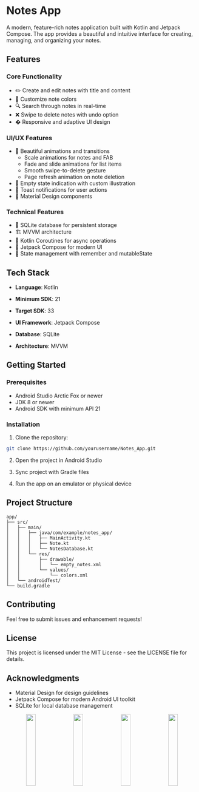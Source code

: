 # Notes App

A modern, feature-rich notes application built with Kotlin and Jetpack Compose. The app provides a beautiful and intuitive interface for creating, managing, and organizing your notes.

## Features

### Core Functionality
- ✏️ Create and edit notes with title and content
- 🎨 Customize note colors
- 🔍 Search through notes in real-time
- ❌ Swipe to delete notes with undo option
- � Responsive and adaptive UI design

### UI/UX Features
- 🌟 Beautiful animations and transitions
  - Scale animations for notes and FAB
  - Fade and slide animations for list items
  - Smooth swipe-to-delete gesture
  - Page refresh animation on note deletion
- 🎯 Empty state indication with custom illustration
- 🔔 Toast notifications for user actions
- 📝 Material Design components

### Technical Features
- 💾 SQLite database for persistent storage
- 🏗️ MVVM architecture
- 🎯 Kotlin Coroutines for async operations
- 🎨 Jetpack Compose for modern UI
- 🔄 State management with remember and mutableState

## Tech Stack

- **Language**: Kotlin
- **Minimum SDK**: 21
- **Target SDK**: 33
- **UI Framework**: Jetpack Compose
- **Database**: SQLite



- **Architecture**: MVVM

## Getting Started

### Prerequisites
- Android Studio Arctic Fox or newer
- JDK 8 or newer
- Android SDK with minimum API 21

### Installation
1. Clone the repository:
```bash
git clone https://github.com/yourusername/Notes_App.git
```

2. Open the project in Android Studio

3. Sync project with Gradle files

4. Run the app on an emulator or physical device

## Project Structure

```
app/
├── src/
│   ├── main/
│   │   ├── java/com/example/notes_app/
│   │   │   ├── MainActivity.kt
│   │   │   ├── Note.kt
│   │   │   └── NotesDatabase.kt
│   │   └── res/
│   │       ├── drawable/
│   │       │   └── empty_notes.xml
│   │       └── values/
│   │           └── colors.xml
│   └── androidTest/
└── build.gradle
```

## Contributing




Feel free to submit issues and enhancement requests!

## License

This project is licensed under the MIT License - see the LICENSE file for details.

## Acknowledgments

- Material Design for design guidelines
- Jetpack Compose for modern Android UI toolkit
- SQLite for local database management

<p align="center">
  <img src="https://github.com/user-attachments/assets/d13e76e0-2948-46bc-89ef-b8bc79b2b881" width="22%" style="margin-right: 2%;">
  <img src="https://github.com/user-attachments/assets/0723c522-73d8-427b-b5a0-97ee848ab8cf" width="22%" style="margin-right: 2%;">
  <img src="https://github.com/user-attachments/assets/77123b85-aee6-41e0-bf5f-f9e97b1a4b37" width="22%" style="margin-right: 2%;">
  <img src="https://github.com/user-attachments/assets/c5542aac-5daa-4aaa-942c-f7f044ee6c5a" width="22%">
</p>







